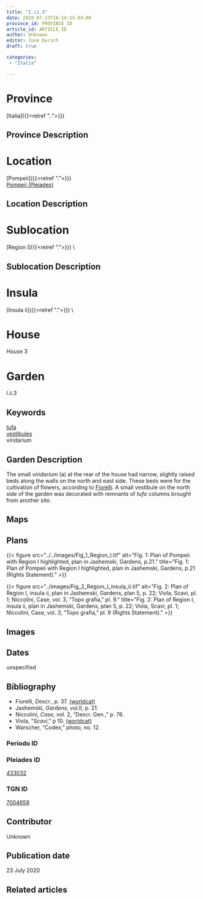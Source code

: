 ```yaml
---
title: "I.ii.3"
date: 2020-07-23T16:14:15-04:00
province_id: PROVINCE_ID
article_id: ARTICLE_ID
author: Unknown
editor: June Dorsch
draft: true

categories:
 - "Italia"

---
```


# Province

[Italia]({{<relref "..">}})

## Province Description

<!-- DESCRIPTION -->


# Location

[Pompeii]({{<relref ".">}}) \
[Pompeii (Pleiades)](https://pleiades.stoa.org/places/433032)

## Location Description

<!-- LEAVE THIS BLANK FOR NOW -->

# Sublocation

[Region I]({{<relref ".">}}) \

## Sublocation Description

<!-- DESCRIPTION -->

# Insula

[Insula ii]({{<relref ".">}}) \

# House

House 3

# Garden

I.ii.3

## Keywords

[tufa](http://vocab.getty.edu/page/aat/300011712)  
[vestibules](http://vocab.getty.edu/page/aat/300083076)   
viridarium

## Garden Description

The small *viridarium* (a) at the rear of the house had narrow, slightly raised beds along the walls on the north and east side. These beds were for the cultivation of flowers, according to [Fiorelli](dead_link). A small vestibule on the north side of the garden was decorated with remnants of *tufa* columns brought from another site.

## Maps

<!--
OLD WAY (DO NOT USE)
![alt_text](../../images/image_name.ext)
*CAPTION*

NEW WAY ↓↓↓↓
{{< figure src="../../images/image_name.ext" alt="ALT_TEXT" title="CAPTION" >}}
-->

## Plans

{{< figure src="../../images/Fig_1_Region_I.tif" alt="Fig. 1: Plan of Pompeii with Region I highlighted, plan in Jashemski, Gardens, p.21." title="Fig. 1: Plan of Pompeii with Region I highlighted, plan in Jashemski, Gardens, p.21 (Rights Statement)." >}}

{{< figure src="../images/Fig_2_Region_I_insula_ii.tif" alt="Fig. 2: Plan of Region I, insula ii, plan in Jashemski, Gardens, plan 5, p. 22; Viola, Scavi, pl. 1; Niccolini, Case, vol. 3, “Topo grafia,” pl. 9." title="Fig. 2: Plan of Region I, insula ii, plan in Jashemski, Gardens, plan 5, p. 22; Viola, Scavi, pl. 1; Niccolini, Case, vol. 3, “Topo grafia,” pl. 9 (Rights Statement)." >}}

## Images

<!--
OLD WAY (DO NOT USE)
![alt_text](../../images/image_name.ext)
*CAPTION*

NEW WAY ↓↓↓↓
{{< figure src="../../images/image_name.ext" alt="ALT_TEXT" title="CAPTION" >}}
-->

## Dates

unspecified

## Bibliography

* Fiorelli, *Descr.*, p. 37. [(worldcat)](http://www.worldcat.org/oclc/908272023)
* Jashemski, *Gardens*, vol.II, p. 21.
* Niccolini, *Case*, vol. 2, “Descr. Gen.,” p. 76.
* Viola, “*Scavi*,” p 10. [(worldcat)](http://www.worldcat.org/oclc/715087975)
* Warscher, “Codex,” photo, no. 12.

### Periodo ID

<!-- [PERIODO_ID](https://pleiades.stoa.org/places/PLEIADES_ID) -->

### Pleiades ID

[433032](https://pleiades.stoa.org/places/433032)

### TGN ID

[7004658](http://vocab.getty.edu/page/tgn/7004658)

## Contributor

Unknown

## Publication date

23 July 2020

## Related articles

<!-- Links to other related articles. Leave blank for now -->
